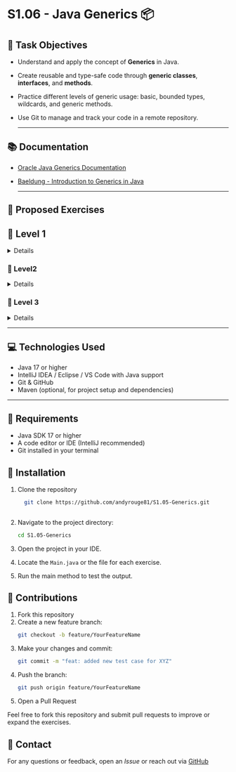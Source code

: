 # S1.06 - Java Generics 📦

## 🧾 Task Objectives

- Understand and apply the concept of **Generics** in Java.
- Create reusable and type-safe code through **generic classes**, **interfaces**, and **methods**.
- Practice different levels of generic usage: basic, bounded types, wildcards, and generic methods.
- Use Git to manage and track your code in a remote repository.

  ---

## 📚 Documentation

- [Oracle Java Generics Documentation](https://docs.oracle.com/javase/tutorial/java/generics/index.html)
- [Baeldung - Introduction to Generics in Java](https://www.baeldung.com/java-generics)

  ---

## 🧪 Proposed Exercises

## 🔹 Level 1
<details>

### Exercise 1

Create a class named `NoGenericMethods` that stores three arguments of the same type, along with methods to store and retrieve these objects, and a constructor to initialize all three.
Verify that the arguments can be passed in any order when calling the constructor.

  

### Exercise 2

Create a class named Person with the attributes: name, surname, and age. Then, create a class named GenericMethods with a generic method that accepts three arguments of generic types.
This method should only print the received arguments to the screen.
In the main() method of the main class, call the generic method using different types of parameters.

Example: an object of the Person class, a String, and a primitive type.

This way, you will confirm that it is possible to pass any type of parameter and in any order.

</details>

### 🔹 Level2

<details>

### Exercise 1

Modify the previous exercise so that one of the arguments of the generic method is **not generic**.

### Exercise 2

Modify the previous section so that the arguments of the generic method become a **list of variable arguments (varargs)**.
  
</details>

### 🔹 Level 3

<details>

To complete this exercise, you need an interface named Phone and three classes: **Smartphone**, **Generic**, and **Main**.

The _Phone_ interface must have a method called `call()`. The Smartphone class must implement Phone, and in addition to the `call()` method, it must also have a method called `takePhoto()`.

The Generic class must have two generic methods. The first one should accept a type argument bounded by the _Phone_ interface, and the second should accept an argument bounded by the **Smartphone** class.
From these two methods, call the relevant methods from Phone and **Smartphone**.

In the `main()` method of the Main class, pass a **Smartphone** object to both generic methods in the Generic class.

Can the method in Generic that is bounded by the _Phone_ interface call the `takePhoto()` method?

  
</details>

---

## 💻 Technologies Used

- Java 17 or higher
- IntelliJ IDEA / Eclipse / VS Code with Java support
- Git & GitHub
- Maven (optional, for project setup and dependencies)

---

## 🤖 Requirements

- Java SDK 17 or higher
- A code editor or IDE (IntelliJ recommended)
- Git installed in your terminal


## 🚀 Installation

1. Clone the repository
    
    ```bash
      git clone https://github.com/andyrouge81/S1.05-Generics.git
      
2. Navigate to the project directory:

   ```bash
   cd S1.05-Generics

4. Open the project in your IDE.
5. Locate the `Main.java` or the file for each exercise.
6. Run the main method to test the output.


## 🤝 Contributions

1. Fork this repository
2. Create a new feature branch:
    ```bash
    git checkout -b feature/YourFeatureName

3. Make your changes and commit:
    ```bash
   git commit -m "feat: added new test case for XYZ"

4. Push the branch:
    ```bash
    git push origin feature/YourFeatureName

5. Open a Pull Request


Feel free to fork this repository and submit pull requests to improve or expand the exercises.

## 💌 Contact

For any questions or feedback, open an _Issue_ or reach out via [GitHub](https://github.com/your-username/S1.05-Generics.git)

